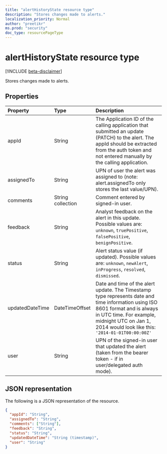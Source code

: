 ```yaml
---
title: "alertHistoryState resource type"
description: "Stores changes made to alerts."
localization_priority: Normal
author: "preetikr"
ms.prod: "security"
doc_type: resourcePageType
---
```


# alertHistoryState resource type

[!INCLUDE [beta-disclaimer](../../includes/beta-disclaimer.md)]

Stores changes made to alerts.

## Properties

| Property     | Type        | Description |
|:-------------|:------------|:------------|
|appId|String| The Application ID of the calling application that submitted an update (PATCH) to the alert. The appId should be extracted from the auth token and not entered manually by the calling application. |
|assignedTo|String| UPN of user the alert was assigned to (note: alert.assignedTo only stores the last value/UPN). |
|comments|String collection|Comment entered by signed-in user.|
|feedback|String| Analyst feedback on the alert in this update. Possible values are: `unknown`, `truePositive`, `falsePositive`, `benignPositive`.|
|status|String| Alert status value (if updated). Possible values are: `unknown`, `newAlert`, `inProgress`, `resolved`, `dismissed`.|
|updatedDateTime|DateTimeOffset| Date and time of the alert update. The Timestamp type represents date and time information using ISO 8601 format and is always in UTC time. For example, midnight UTC on Jan 1, 2014 would look like this: `'2014-01-01T00:00:00Z'`|
|user|String| UPN of the signed-in user that updated the alert (taken from the bearer token - if in user/delegated auth mode). |

## JSON representation

The following is a JSON representation of the resource.

<!-- {
  "blockType": "resource",
  "optionalProperties": [

  ],
  "@odata.type": "microsoft.graph.alertHistoryState",
  "baseType": null
}-->

```json
{
  "appId": "String",
  "assignedTo": "String",
  "comments": ["String"],
  "feedback": "String",
  "status": "String",
  "updatedDateTime": "String (timestamp)",
  "user": "String"
}
```

<!-- uuid: 16cd6b66-4b1a-43a1-adaf-3a886856ed98
2019-02-04 14:57:30 UTC -->
<!-- {
  "type": "#page.annotation",
  "description": "alertHistoryState resource",
  "keywords": "",
  "section": "documentation",
  "tocPath": ""
}-->